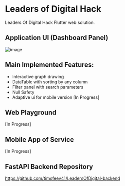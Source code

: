 # Leaders of Digital Hack

Leaders Of Digital Hack Flutter web solution.


## Application UI (Dashboard Panel)
![image](https://user-images.githubusercontent.com/49813134/134824254-da91b0af-cf12-48ae-944e-7468020c83da.png)

## Main Implemented Features:
* Interactive graph drawing
* DataTable with sorting by any column
* Filter panel with search parameters
* Null Safety
* Adaptive ui for mobile version [In Progress] 

## Web Playground
[In Progress]

## Mobile App of Service
[In Progress]


## FastAPI Backend Repository
https://github.com/timofeev41/LeadersOfDigital-backend
